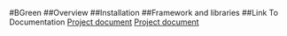 #BGreen
##Overview
##Installation
##Framework and libraries
##Link To Documentation
[Project document](file:///C:/Users/mixid/appdata/local/temp/78.html)
[Project document](doc/BGreenDoc_v.1.0.md)


